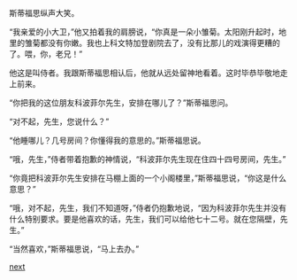 
斯蒂福思纵声大笑。

“我亲爱的小大卫，”他又拍着我的肩膀说，“你真是一朵小雏菊。太阳刚升起时，地里的雏菊都没有你嫩。我也上科文特加登剧院去了，没有比那儿的戏演得更糟的了。喂，你，老兄！”

他这是叫侍者。我跟斯蒂福思相认后，他就从远处留神地看着。这时毕恭毕敬地走上前来。

“你把我的这位朋友科波菲尔先生，安排在哪儿了？”斯蒂福思问。

“对不起，先生，您说什么？”

“他睡哪儿？几号房间？你懂得我的意思的。”斯蒂福思说。

“哦，先生，”侍者带着抱歉的神情说，“科波菲尔先生现在住四十四号房间，先生。”

“你竟把科波菲尔先生安排在马棚上面的一个小阁楼里，”斯蒂福思说，“你这是什么意思？”

“哦，对不起，先生，我们不知道呀，”侍者仍抱歉地说，“因为科波菲尔先生并没有什么特别要求。要是他喜欢的话，先生，我们可以给他七十二号。就在您隔壁，先生。”

“当然喜欢，”斯蒂福思说，“马上去办。”

[next](page260)